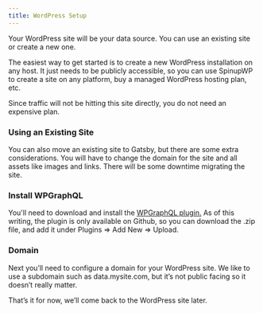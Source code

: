 ```yaml
---
title: WordPress Setup
---
```


Your WordPress site will be your data source. You can use an existing site or create a new one.

The easiest way to get started is to create a new WordPress installation on any host. It just needs to be publicly accessible, so you can use SpinupWP to create a site on any platform, buy a managed WordPress hosting plan, etc.

Since traffic will not be hitting this site directly, you do not need an expensive plan.

### Using an Existing Site

You can also move an existing site to Gatsby, but there are some extra considerations. You will have to change the domain for the site and all assets like images and links. There will be some downtime migrating the site.

### Install WPGraphQL

You'll need to download and install the [WPGraphQL plugin.](https://www.wpgraphql.com/) As of this writing, the plugin is only available on Github, so you can download the .zip file, and add it under Plugins => Add New => Upload.

### Domain

Next you’ll need to configure a domain for your WordPress site. We like to use a subdomain such as data.mysite.com, but it’s not public facing so it doesn’t really matter.

That’s it for now, we’ll come back to the WordPress site later.